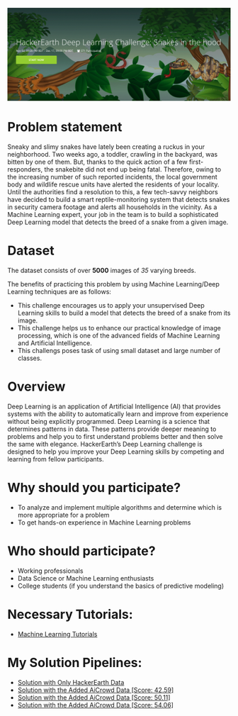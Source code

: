 ![](https://github.com/redwankarimsony/hackerearth-snake-in-the-hood/blob/main/snake%20cover.png)

# Problem statement
Sneaky and slimy snakes have lately been creating a ruckus in your neighborhood. Two weeks ago, a toddler, crawling in the backyard, was bitten by one of them. But, thanks to the quick action of a few first-responders, the snakebite did not end up being fatal. Therefore, owing to the increasing number of such reported incidents, the local government body and wildlife rescue units have alerted the residents of your locality.
Until the authorities find a resolution to this, a few tech-savvy neighbors have decided to build a smart reptile-monitoring system that detects snakes in security camera footage and alerts all households in the vicinity. As a Machine Learning expert, your job in the team is to build a sophisticated Deep Learning model that detects the breed of a snake from a given image.

# Dataset
The dataset consists of over **5000** images of *35* varying breeds.

The benefits of practicing this problem by using Machine Learning/Deep Learning techniques are as follows:
* This challenge encourages us to apply your unsupervised Deep Learning skills to build a model that detects the breed of a snake from its image.
* This challenge helps us to enhance our practical knowledge of image processing, which is one of the advanced fields of Machine Learning and Artificial Intelligence.
* This challengs poses task of using small dataset and large number of classes. 


# Overview
Deep Learning is an application of Artificial Intelligence (AI) that provides systems with the ability to automatically learn and improve from experience without being explicitly programmed. Deep Learning is a science that determines patterns in data. These patterns provide deeper meaning to problems and help you to first understand problems better and then solve the same with elegance. HackerEarth’s Deep Learning challenge is designed to help you improve your Deep Learning skills by competing and learning from fellow participants.

# Why should you participate?
* To analyze and implement multiple algorithms and determine which is more appropriate for a problem
* To get hands-on experience in Machine Learning problems

# Who should participate?
* Working professionals
* Data Science or Machine Learning enthusiasts
* College students (if you understand the basics of predictive modeling)

# Necessary Tutorials: 
* [Machine Learning Tutorials](https://www.hackerearth.com/practice/machine-learning/machine-learning-algorithms/beginners-guide-regression-analysis-plot-interpretations/tutorial/)


# My Solution Pipelines: 
* [Solution with Only HackerEarth Data](https://nbviewer.jupyter.org/github/redwankarimsony/hackerearth-snake-in-the-hood/blob/main/notebooks/Snake_Detection.ipynb)
* [Solution with the Added AiCrowd Data \[Score: 42.59\]](https://nbviewer.jupyter.org/github/redwankarimsony/hackerearth-snake-in-the-hood/blob/main/notebooks/Snake_Detection_%5BAi_Crowd_Data_Score_42_59%5D.ipynb)
* [Solution with the Added AiCrowd Data \[Score: 50.11\]](https://nbviewer.jupyter.org/github/redwankarimsony/hackerearth-snake-in-the-hood/blob/main/notebooks/Snake_Detection_%5BAi_Crowd_Data_Score_50_11%5D.ipynb)
* [Solution with the Added AiCrowd Data \[Score: 54.06\]](https://nbviewer.jupyter.org/github/redwankarimsony/hackerearth-snake-in-the-hood/blob/main/notebooks/Snake_Detection_%5BAi_Crowd_Data_Score_54_06%5D.ipynb)


